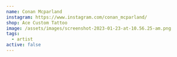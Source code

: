 ```yaml
---
name: Conan Mcparland
instagram: https://www.instagram.com/conan_mcparland/
shop: Ace Custom Tattoo
image: /assets/images/screenshot-2023-01-23-at-10.56.25-am.png
tags:
  - artist
active: false
---
```

